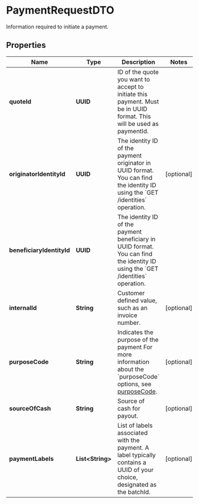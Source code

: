 

# PaymentRequestDTO

Information required to initiate a payment.

## Properties

| Name | Type | Description | Notes |
|------------ | ------------- | ------------- | -------------|
|**quoteId** | **UUID** | ID of the quote you want to accept to initiate this payment. Must be in UUID format. This will be used as paymentId. |  |
|**originatorIdentityId** | **UUID** | The identity ID of the payment originator in UUID format. You can find the identity ID using the &#x60;GET /identities&#x60; operation. |  [optional] |
|**beneficiaryIdentityId** | **UUID** | The identity ID of the payment beneficiary in UUID format. You can find the identity ID using the &#x60;GET /identities&#x60; operation. |  |
|**internalId** | **String** | Customer defined value, such as an invoice number. |  [optional] |
|**purposeCode** | **String** | Indicates the purpose of the payment  For more information about the &#x60;purposeCode&#x60; options, see [purposeCode](../../building-payment-request-body/#purposecode).  |  [optional] |
|**sourceOfCash** | **String** | Source of cash for payout. |  [optional] |
|**paymentLabels** | **List&lt;String&gt;** | List of labels associated with the payment. A label typically contains a UUID of your choice, designated as the batchId. |  [optional] |



